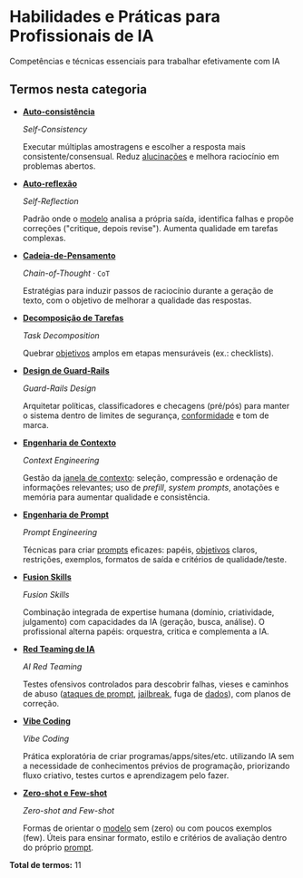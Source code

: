 # Habilidades e Práticas para Profissionais de IA

Competências e técnicas essenciais para trabalhar efetivamente com IA

## Termos nesta categoria

<div class="grid cards" markdown>

- **[Auto-consistência](auto-consistencia.md)**

    *Self-Consistency*

    Executar múltiplas amostragens e escolher a resposta mais consistente/consensual. Reduz [alucinações](../ia-generativa/alucinacao.md) e melhora raciocínio em problemas abertos.

- **[Auto-reflexão](auto-reflexao.md)**

    *Self-Reflection*

    Padrão onde o [modelo](../conceitos-fundamentais/modelo.md) analisa a própria saída, identifica falhas e propõe correções ("critique, depois revise"). Aumenta qualidade em tarefas complexas.

- **[Cadeia-de-Pensamento](cadeia-de-pensamento.md)**

    *Chain-of-Thought* · `CoT`

    Estratégias para induzir passos de raciocínio durante a geração de texto, com o objetivo de melhorar a qualidade das respostas.

- **[Decomposição de Tarefas](decomposicao-de-tarefas.md)**

    *Task Decomposition*

    Quebrar [objetivos](../agentes-ia/objetivo.md) amplos em etapas mensuráveis (ex.: checklists).

- **[Design de Guard-Rails](design-de-guard-rails.md)**

    *Guard-Rails Design*

    Arquitetar políticas, classificadores e checagens (pré/pós) para manter o sistema dentro de limites de segurança, [conformidade](../etica-seguranca-governanca/conformidade.md) e tom de marca.

- **[Engenharia de Contexto](engenharia-de-contexto.md)**

    *Context Engineering*

    Gestão da [janela de contexto](../ia-generativa/janela-de-contexto.md): seleção, compressão e ordenação de informações relevantes; uso de *prefill*, *system prompts*, anotações e memória para aumentar qualidade e consistência.

- **[Engenharia de Prompt](engenharia-de-prompt.md)**

    *Prompt Engineering*

    Técnicas para criar [prompts](../ia-generativa/prompt.md) eficazes: papéis, [objetivos](../agentes-ia/objetivo.md) claros, restrições, exemplos, formatos de saída e critérios de qualidade/teste.

- **[Fusion Skills](fusion-skills.md)**

    *Fusion Skills*

    Combinação integrada de expertise humana (domínio, criatividade, julgamento) com capacidades da IA (geração, busca, análise). O profissional alterna papéis: orquestra, critica e complementa a IA.

- **[Red Teaming de IA](red-teaming-de-ia.md)**

    *AI Red Teaming*

    Testes ofensivos controlados para descobrir falhas, vieses e caminhos de abuso ([ataques de prompt](../etica-seguranca-governanca/ataques-de-prompt.md), [jailbreak](../etica-seguranca-governanca/jailbreak.md), fuga de [dados](../conceitos-fundamentais/dados.md)), com planos de correção.

- **[Vibe Coding](vibe-coding.md)**

    *Vibe Coding*

    Prática exploratória de criar programas/apps/sites/etc. utilizando IA sem a necessidade de conhecimentos prévios de programação, priorizando fluxo criativo, testes curtos e aprendizagem pelo fazer.

- **[Zero-shot e Few-shot](zero-shot-e-few-shot.md)**

    *Zero-shot and Few-shot*

    Formas de orientar o [modelo](../conceitos-fundamentais/modelo.md) sem (zero) ou com poucos exemplos (few). Úteis para ensinar formato, estilo e critérios de avaliação dentro do próprio [prompt](../ia-generativa/prompt.md).

</div>

**Total de termos:** 11

